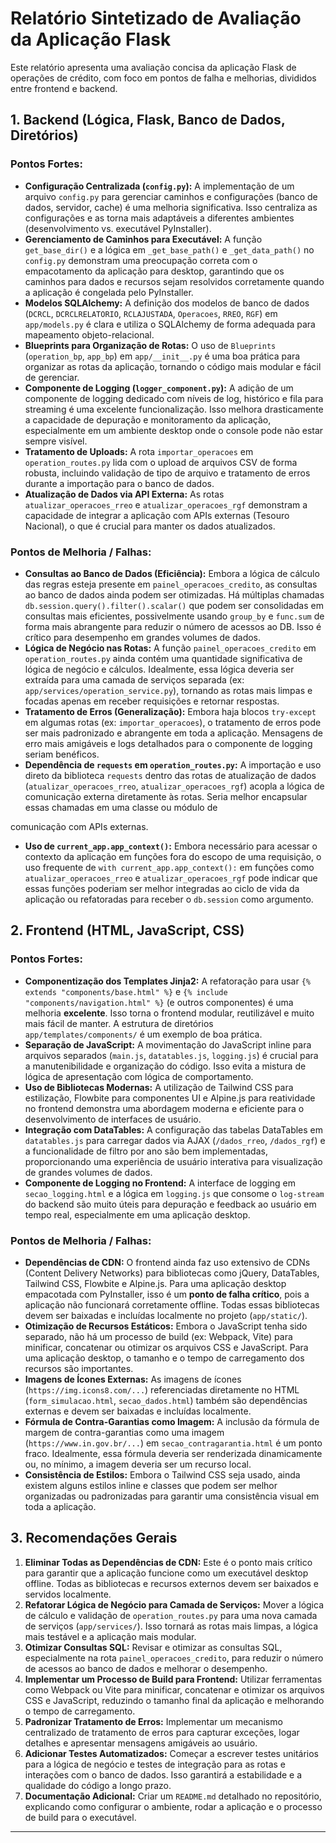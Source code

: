 # Relatório Sintetizado de Avaliação da Aplicação Flask

Este relatório apresenta uma avaliação concisa da aplicação Flask de operações de crédito, com foco em pontos de falha e melhorias, divididos entre frontend e backend.

## 1. Backend (Lógica, Flask, Banco de Dados, Diretórios)

### Pontos Fortes:

*   **Configuração Centralizada (`config.py`):** A implementação de um arquivo `config.py` para gerenciar caminhos e configurações (banco de dados, servidor, cache) é uma melhoria significativa. Isso centraliza as configurações e as torna mais adaptáveis a diferentes ambientes (desenvolvimento vs. executável PyInstaller).
*   **Gerenciamento de Caminhos para Executável:** A função `get_base_dir()` e a lógica em `_get_base_path()` e `_get_data_path()` no `config.py` demonstram uma preocupação correta com o empacotamento da aplicação para desktop, garantindo que os caminhos para dados e recursos sejam resolvidos corretamente quando a aplicação é congelada pelo PyInstaller.
*   **Modelos SQLAlchemy:** A definição dos modelos de banco de dados (`DCRCL`, `DCRCLRELATORIO`, `RCLAJUSTADA`, `Operacoes`, `RREO`, `RGF`) em `app/models.py` é clara e utiliza o SQLAlchemy de forma adequada para mapeamento objeto-relacional.
*   **Blueprints para Organização de Rotas:** O uso de `Blueprints` (`operation_bp`, `app_bp`) em `app/__init__.py` é uma boa prática para organizar as rotas da aplicação, tornando o código mais modular e fácil de gerenciar.
*   **Componente de Logging (`logger_component.py`):** A adição de um componente de logging dedicado com níveis de log, histórico e fila para streaming é uma excelente funcionalização. Isso melhora drasticamente a capacidade de depuração e monitoramento da aplicação, especialmente em um ambiente desktop onde o console pode não estar sempre visível.
*   **Tratamento de Uploads:** A rota `importar_operacoes` em `operation_routes.py` lida com o upload de arquivos CSV de forma robusta, incluindo validação de tipo de arquivo e tratamento de erros durante a importação para o banco de dados.
*   **Atualização de Dados via API Externa:** As rotas `atualizar_operacoes_rreo` e `atualizar_operacoes_rgf` demonstram a capacidade de integrar a aplicação com APIs externas (Tesouro Nacional), o que é crucial para manter os dados atualizados.

### Pontos de Melhoria / Falhas:

*   **Consultas ao Banco de Dados (Eficiência):** Embora a lógica de cálculo das regras esteja presente em `painel_operacoes_credito`, as consultas ao banco de dados ainda podem ser otimizadas. Há múltiplas chamadas `db.session.query().filter().scalar()` que podem ser consolidadas em consultas mais eficientes, possivelmente usando `group_by` e `func.sum` de forma mais abrangente para reduzir o número de acessos ao DB. Isso é crítico para desempenho em grandes volumes de dados.
*   **Lógica de Negócio nas Rotas:** A função `painel_operacoes_credito` em `operation_routes.py` ainda contém uma quantidade significativa de lógica de negócio e cálculos. Idealmente, essa lógica deveria ser extraída para uma camada de serviços separada (ex: `app/services/operation_service.py`), tornando as rotas mais limpas e focadas apenas em receber requisições e retornar respostas.
*   **Tratamento de Erros (Generalização):** Embora haja blocos `try-except` em algumas rotas (ex: `importar_operacoes`), o tratamento de erros pode ser mais padronizado e abrangente em toda a aplicação. Mensagens de erro mais amigáveis e logs detalhados para o componente de logging seriam benéficos.
*   **Dependência de `requests` em `operation_routes.py`:** A importação e uso direto da biblioteca `requests` dentro das rotas de atualização de dados (`atualizar_operacoes_rreo`, `atualizar_operacoes_rgf`) acopla a lógica de comunicação externa diretamente às rotas. Seria melhor encapsular essas chamadas em uma classe ou módulo de 


comunicação com APIs externas.
*   **Uso de `current_app.app_context()`:** Embora necessário para acessar o contexto da aplicação em funções fora do escopo de uma requisição, o uso frequente de `with current_app.app_context():` em funções como `atualizar_operacoes_rreo` e `atualizar_operacoes_rgf` pode indicar que essas funções poderiam ser melhor integradas ao ciclo de vida da aplicação ou refatoradas para receber o `db.session` como argumento.

## 2. Frontend (HTML, JavaScript, CSS)

### Pontos Fortes:

*   **Componentização dos Templates Jinja2:** A refatoração para usar `{% extends "components/base.html" %}` e `{% include "components/navigation.html" %}` (e outros componentes) é uma melhoria **excelente**. Isso torna o frontend modular, reutilizável e muito mais fácil de manter. A estrutura de diretórios `app/templates/components/` é um exemplo de boa prática.
*   **Separação de JavaScript:** A movimentação do JavaScript inline para arquivos separados (`main.js`, `datatables.js`, `logging.js`) é crucial para a manutenibilidade e organização do código. Isso evita a mistura de lógica de apresentação com lógica de comportamento.
*   **Uso de Bibliotecas Modernas:** A utilização de Tailwind CSS para estilização, Flowbite para componentes UI e Alpine.js para reatividade no frontend demonstra uma abordagem moderna e eficiente para o desenvolvimento de interfaces de usuário.
*   **Integração com DataTables:** A configuração das tabelas DataTables em `datatables.js` para carregar dados via AJAX (`/dados_rreo`, `/dados_rgf`) e a funcionalidade de filtro por ano são bem implementadas, proporcionando uma experiência de usuário interativa para visualização de grandes volumes de dados.
*   **Componente de Logging no Frontend:** A interface de logging em `secao_logging.html` e a lógica em `logging.js` que consome o `log-stream` do backend são muito úteis para depuração e feedback ao usuário em tempo real, especialmente em uma aplicação desktop.

### Pontos de Melhoria / Falhas:

*   **Dependências de CDN:** O frontend ainda faz uso extensivo de CDNs (Content Delivery Networks) para bibliotecas como jQuery, DataTables, Tailwind CSS, Flowbite e Alpine.js. Para uma aplicação desktop empacotada com PyInstaller, isso é um **ponto de falha crítico**, pois a aplicação não funcionará corretamente offline. Todas essas bibliotecas devem ser baixadas e incluídas localmente no projeto (`app/static/`).
*   **Otimização de Recursos Estáticos:** Embora o JavaScript tenha sido separado, não há um processo de build (ex: Webpack, Vite) para minificar, concatenar ou otimizar os arquivos CSS e JavaScript. Para uma aplicação desktop, o tamanho e o tempo de carregamento dos recursos são importantes.
*   **Imagens de Ícones Externas:** As imagens de ícones (`https://img.icons8.com/...`) referenciadas diretamente no HTML (`form_simulacao.html`, `secao_dados.html`) também são dependências externas e devem ser baixadas e incluídas localmente.
*   **Fórmula de Contra-Garantias como Imagem:** A inclusão da fórmula de margem de contra-garantias como uma imagem (`https://www.in.gov.br/...`) em `secao_contragarantia.html` é um ponto fraco. Idealmente, essa fórmula deveria ser renderizada dinamicamente ou, no mínimo, a imagem deveria ser um recurso local.
*   **Consistência de Estilos:** Embora o Tailwind CSS seja usado, ainda existem alguns estilos inline e classes que podem ser melhor organizadas ou padronizadas para garantir uma consistência visual em toda a aplicação.

## 3. Recomendações Gerais

1.  **Eliminar Todas as Dependências de CDN:** Este é o ponto mais crítico para garantir que a aplicação funcione como um executável desktop offline. Todas as bibliotecas e recursos externos devem ser baixados e servidos localmente.
2.  **Refatorar Lógica de Negócio para Camada de Serviços:** Mover a lógica de cálculo e validação de `operation_routes.py` para uma nova camada de serviços (`app/services/`). Isso tornará as rotas mais limpas, a lógica mais testável e a aplicação mais modular.
3.  **Otimizar Consultas SQL:** Revisar e otimizar as consultas SQL, especialmente na rota `painel_operacoes_credito`, para reduzir o número de acessos ao banco de dados e melhorar o desempenho.
4.  **Implementar um Processo de Build para Frontend:** Utilizar ferramentas como Webpack ou Vite para minificar, concatenar e otimizar os arquivos CSS e JavaScript, reduzindo o tamanho final da aplicação e melhorando o tempo de carregamento.
5.  **Padronizar Tratamento de Erros:** Implementar um mecanismo centralizado de tratamento de erros para capturar exceções, logar detalhes e apresentar mensagens amigáveis ao usuário.
6.  **Adicionar Testes Automatizados:** Começar a escrever testes unitários para a lógica de negócio e testes de integração para as rotas e interações com o banco de dados. Isso garantirá a estabilidade e a qualidade do código a longo prazo.
7.  **Documentação Adicional:** Criar um `README.md` detalhado no repositório, explicando como configurar o ambiente, rodar a aplicação e o processo de build para o executável.

---

